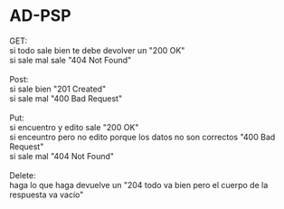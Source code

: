 # AD-PSP

GET: <br />
si todo sale bien te debe devolver un "200 OK" <br />
si sale mal sale "404 Not Found" <br />
<br />
Post: <br />
si sale bien "201 Created" <br />
si sale mal "400 Bad Request" <br />
<br />
Put: <br />
si encuentro y edito sale "200 OK"<br />
si enceuntro pero no edito porque los datos no son correctos "400 Bad Request"<br />
si sale mal "404 Not Found"<br />
<br />
Delete:<br />
haga lo que haga devuelve un "204 todo va bien pero el cuerpo de la respuesta va vacío"
